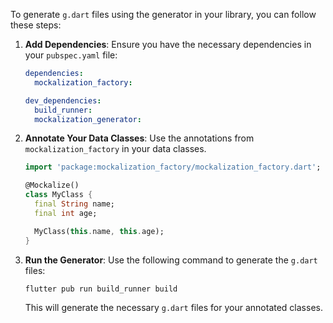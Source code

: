 To generate `g.dart` files using the generator in your library, you can follow these steps:

1. **Add Dependencies**:
   Ensure you have the necessary dependencies in your `pubspec.yaml` file:

   ```yaml
   dependencies:
     mockalization_factory:
   
   dev_dependencies:
     build_runner:
     mockalization_generator:
   ```

2. **Annotate Your Data Classes**:
   Use the annotations from `mockalization_factory` in your data classes.

   ```dart
   import 'package:mockalization_factory/mockalization_factory.dart';

   @Mockalize()
   class MyClass {
     final String name;
     final int age;

     MyClass(this.name, this.age);
   }
   ```

3. **Run the Generator**:
   Use the following command to generate the `g.dart` files:

   ```bash
   flutter pub run build_runner build
   ```

   This will generate the necessary `g.dart` files for your annotated classes.
